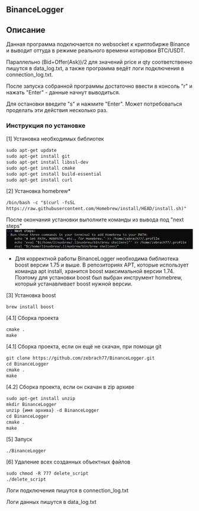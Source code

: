 ## BinanceLogger
## Описание
Данная программа подключается по websocket к криптобирже Binance и выводит оттуда в режиме реального времени котировки BTC/USDT.

Параллельно (Bid+Offer(Ask))/2 для значений price и qty соответственно пишутся в data_log.txt, а также программа ведёт логи подключения в connection_log.txt.

После запуска собранной программы достаточно ввести в консоль "r" и нажать "Enter" - данные начнут выводиться.

Для остановки введите "s" и нажмите "Enter". Может потребоваться проделать эти действия несколько раз.
### Инструкция по установке
[1] Установка необходимых библиотек
```
sudo apt-get update
sudo apt-get install git
sudo apt-get install libssl-dev
sudo apt-get install cmake
sudo apt-get install build-essential
sudo apt-get install curl
```

[2] Установка homebrew*
```
/bin/bash -c "$(curl -fsSL https://raw.githubusercontent.com/Homebrew/install/HEAD/install.sh)"
```

После окончания установки выполните команды из вывода под "next steps"
![](screenshot.jpeg)

* Для корректной работы BinanceLogger необходима библиотека boost версии 1.75 и выше. В репозиториях APT, которые использует команда apt install, хранится boost максимальной версии 1.74.
Поэтому для установки boost был выбран инструмент homebrew, который устанавливает boost нужной версии.

[3] Установка boost
```
brew install boost
```


[4.1] Сборка проекта
```
cmake .
make
```

[4.1] Сборка проекта, если он ещё не скачан, при помощи git
```
git clone https://github.com/zebrach77/BinanceLogger.git
cd BinanceLogger
cmake .
make
```

[4.2] Сборка проекта, если он скачан в zip архиве
```
sudo apt-get install unzip
mkdir BinanceLogger
unzip {имя архива} -d BinanceLogger
cd BinanceLogger
cmake .
make
```

[5] Запуск
```
./BinanceLogger
```


[6] Удаление всех созданных объектных файлов
```
sudo chmod -R 777 delete_script
./delete_script
```

Логи подключения пишутся в connection_log.txt


Логи данных пишутся в data_log.txt


